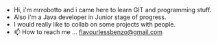 - Hi, i'm mrrobotto and i came here to learn GIT and programming stuff.
- Also i'm a Java developer in Junior stage of progress.
- I would really like to collab on some projects with people.
- 📫 How to reach me ... flavourlessbenzo@gmail.com

<!---
mrrooboto/mrrooboto is a ✨ special ✨ repository because its `README.md` (this file) appears on your GitHub profile.
You can click the Preview link to take a look at your changes.
--->
